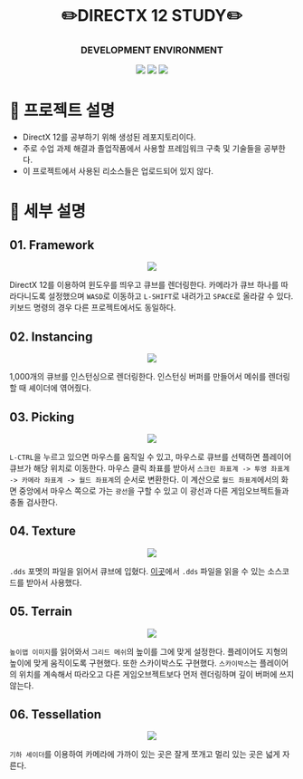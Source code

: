 <div align="center">
    <h1>✏️DIRECTX 12 STUDY✏️</h1>
    <h3>DEVELOPMENT ENVIRONMENT</h3>
    <img src="https://img.shields.io/badge/C++-00599C?style={flat}&logo=C%2B%2B&logoColor=white"/>
    <img src="https://img.shields.io/badge/DirectX12-5E5E5E?style={flat}&logo=microsoft&logoColor=white"/>
    <img src="https://img.shields.io/badge/Visual Studio-5C2D91?style={flat}&logo=VisualStudio&logoColor=white"/>
</div>

# 📑 프로젝트 설명
- DirectX 12를 공부하기 위해 생성된 레포지토리이다.
- 주로 수업 과제 해결과 졸업작품에서 사용할 프레임워크 구축 및 기술들을 공부한다.
- 이 프로젝트에서 사용된 리소스들은 업로드되어 있지 않다.

# 🔎 세부 설명
## 01. Framework

<div align="center">
    <img src="https://user-images.githubusercontent.com/34495921/157208051-07a3940c-f4c8-4e30-b7fa-c0f23038c713.gif">
</div>

DirectX 12를 이용하여 윈도우를 띄우고 큐브를 렌더링한다. 카메라가 큐브 하나를 따라다니도록 설정했으며 `WASD`로 이동하고 `L-SHIFT`로 내려가고 `SPACE`로 올라갈 수 있다. 키보드 명령의 경우 다른 프로젝트에서도 동일하다.

## 02. Instancing

<div align="center">
    <img src="https://user-images.githubusercontent.com/34495921/157211179-7b56b791-6de5-4b82-a3b9-c396d9dd8679.gif">
</div>

1,000개의 큐브를 인스턴싱으로 렌더링한다. 인스턴싱 버퍼를 만들어서 메쉬를 렌더링할 때 셰이더에 엮어줬다.

## 03. Picking

<div align="center">
    <img src="https://user-images.githubusercontent.com/34495921/157213471-66640f5f-f4bb-4e80-a148-fd6e690281f5.gif">
</div>

`L-CTRL`을 누르고 있으면 마우스를 움직일 수 있고, 마우스로 큐브를 선택하면 플레이어 큐브가 해당 위치로 이동한다. 마우스 클릭 좌표를 받아서 `스크린 좌표계 -> 투영 좌표계 -> 카메라 좌표계 -> 월드 좌표계`의 순서로 변환한다. 이 계산으로 `월드 좌표계`에서의 화면 중앙에서 마우스 쪽으로 가는 `광선`을 구할 수 있고 이 광선과 다른 게임오브젝트들과 충돌 검사한다.

## 04. Texture

<div align="center">
    <img src="https://user-images.githubusercontent.com/34495921/157216139-b858144a-6d95-4859-8a9b-6b97b4730f80.gif">
</div>

`.dds` 포멧의 파일을 읽어서 큐브에 입혔다. [이곳](https://github.com/microsoft/DirectXTex/tree/main/DDSTextureLoader)에서 `.dds` 파일을 읽을 수 있는 소스코드를 받아서 사용했다.

## 05. Terrain

<div align="center">
    <img src="https://user-images.githubusercontent.com/34495921/157217169-829cd44f-871d-4c21-a412-5f59c756187c.gif">
</div>

`높이맵 이미지`를 읽어와서 `그리드 메쉬`의 높이를 그에 맞게 설정한다. 플레이어도 지형의 높이에 맞게 움직이도록 구현했다. 또한 스카이박스도 구현했다. `스카이박스`는 플레이어의 위치를 계속해서 따라오고 다른 게임오브젝트보다 먼저 렌더링하며 깊이 버퍼에 쓰지 않는다.

## 06. Tessellation

<div align="center">
    <img src="https://user-images.githubusercontent.com/34495921/157219903-5c073e55-1c71-4bb4-a530-16e5a8b66ee3.png">
</div>

`기하 셰이더`를 이용하여 카메라에 가까이 있는 곳은 잘게 쪼개고 멀리 있는 곳은 넓게 자른다.